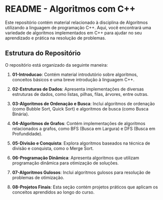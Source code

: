 # README - Algoritmos com C++

Este repositório contém material relacionado à disciplina de Algoritmos utilizando a linguagem de programação C++. Aqui, você encontrará uma variedade de algoritmos implementados em C++ para ajudar no seu aprendizado e prática na resolução de problemas.

## Estrutura do Repositório

O repositório está organizado da seguinte maneira:

1. **01-Introducao**: Contém material introdutório sobre algoritmos, conceitos básicos e uma breve introdução à linguagem C++.

2. **02-Estruturas de Dados**: Apresenta implementações de diversas estruturas de dados, como listas, pilhas, filas, árvores, entre outras.

3. **03-Algoritmos de Ordenação e Busca**: Inclui algoritmos de ordenação (como Bubble Sort, Quick Sort) e algoritmos de busca (como Busca Binária).

4. **04-Algoritmos de Grafos**: Contém implementações de algoritmos relacionados a grafos, como BFS (Busca em Largura) e DFS (Busca em Profundidade).

5. **05-Divisão e Conquista**: Explora algoritmos baseados na técnica de divisão e conquista, como o Merge Sort.

6. **06-Programação Dinâmica**: Apresenta algoritmos que utilizam programação dinâmica para otimização de soluções.

7. **07-Algoritmos Gulosos**: Inclui algoritmos gulosos para resolução de problemas de otimização.

8. **08-Projetos Finais**: Esta seção contém projetos práticos que aplicam os conceitos aprendidos ao longo do curso.


